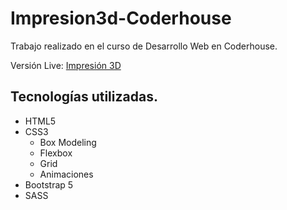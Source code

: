 # Impresion3d-Coderhouse

Trabajo realizado en el curso de Desarrollo Web en Coderhouse.

Versión Live: [Impresión 3D](https://zeo-return-null.github.io/Impresion3d-Coderhouse/)

## Tecnologías utilizadas.

- HTML5
- CSS3
    - Box Modeling
    - Flexbox
    - Grid
    - Animaciones
- Bootstrap 5
- SASS